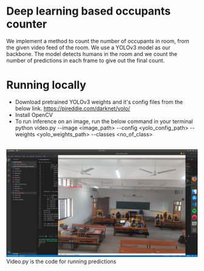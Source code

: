 # Deep learning based occupants counter
We implement a method to count the number of occupants in room, from the given video feed of the room. We use a YOLOv3 model as our backbone. The model detects humans in the room and we count the number of predictions in each frame to give out the final count.

# Running locally
* Download pretrained YOLOv3 weights and it's config files from the below link.
https://pjreddie.com/darknet/yolo/
* Install OpenCV
* To run inference on an image, run the below command in your terminal
python video.py --image <image_path> --config <yolo_config_path> --weights <yolo_weights_path> --classes <no_of_class>
<br>
<img src="result.jpeg">
<br>
Video.py is the code for running predictions
